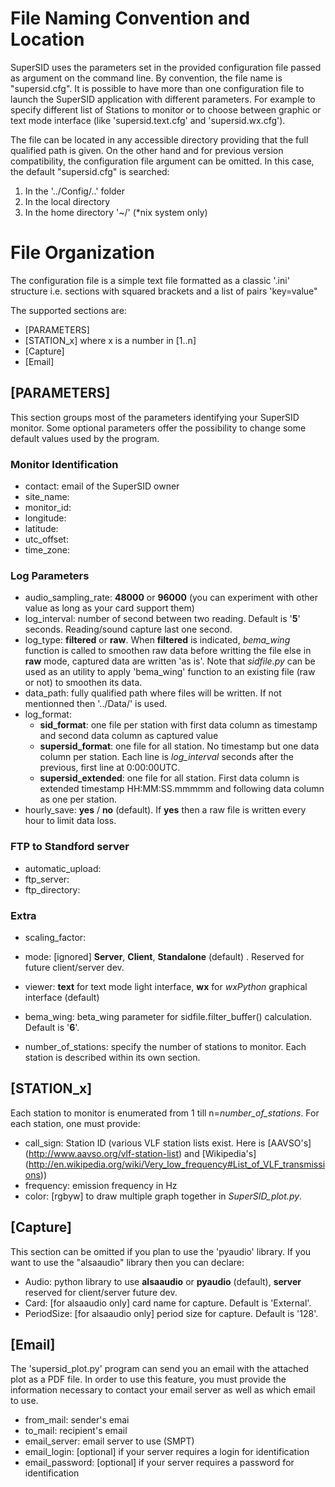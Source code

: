 # File Naming Convention and Location #
SuperSID uses the parameters set in the provided configuration file passed as argument on the command line. By convention, the file name is "supersid.cfg".
It is possible to have more than one configuration file to launch the SuperSID application with different parameters. For example to specify different list of Stations to monitor or to choose between graphic or text mode interface (like 'supersid.text.cfg' and 'supersid.wx.cfg').

The file can be located in any accessible directory providing that the full qualified path is given. On the other hand and for previous version compatibility, the configuration file argument can be omitted. In this case, the default "supersid.cfg" is searched:
  1. In the '../Config/..' folder
  2. In the local directory
  3. In the home directory '~/' (*nix system only)
 
# File Organization #
The configuration file is a simple text file formatted as a classic '.ini' structure i.e. sections with squared brackets and a list of pairs 'key=value"
 
 The supported sections are:
  * [PARAMETERS]
  * [STATION_x] where x is a number in [1..n]
  * [Capture]
  * [Email]
  
## [PARAMETERS] ##
This section groups most of the parameters identifying your SuperSID monitor. Some optional parameters offer the possibility to change some default values used by the program.

### Monitor Identification ###
  * contact:  email of the SuperSID owner
  * site_name:
  * monitor_id: 
  * longitude:
  * latitude:
  * utc_offset:
  * time_zone:
  
### Log Parameters ###
  * audio_sampling_rate: **48000** or **96000** (you can experiment with other value as long as your card support them)
  * log_interval: number of second between two reading. Default is '**5**' seconds. Reading/sound capture last one second.
  * log_type: **filtered** or **raw**. When **filtered** is indicated, *bema_wing* function is called to smoothen raw data before writting the file else in **raw** mode, captured data are written 'as is'. Note that *sidfile.py* can be used as an utility to apply 'bema_wing' function to an existing file (raw or not) to smoothen its data.
  * data_path: fully qualified path where files will be written. If not mentionned then '../Data/' is used.
  * log_format:
    - **sid_format**: one file per station with first data column as timestamp and second data column as captured value
    - **supersid_format**: one file for all station. No timestamp but one data column per station. Each line is *log_interval* seconds after the previous, first line at 0:00:00UTC.
    - **supersid_extended**: one file for all station. First data column is extended timestamp HH:MM:SS.mmmmm and following data column as one per station.
  * hourly_save: **yes** / **no** (default). If **yes** then a raw file is written every hour to limit data loss.
  
### FTP to Standford server ###
  * automatic_upload:
  * ftp_server:
  * ftp_directory:
  
### Extra ###
  * scaling_factor:
  * mode: [ignored] **Server**, **Client**, **Standalone** (default) . Reserved for future client/server dev.
  * viewer: **text** for text mode light interface, **wx** for *wxPython* graphical interface (default)
  * bema_wing: beta_wing parameter for sidfile.filter_buffer() calculation. Default is '**6**'.

  * number_of_stations: specify the number of stations to monitor. Each station is described within its own section.

## [STATION_x] ##
Each station to monitor is enumerated from 1 till n=*number_of_stations*. For each station, one must provide:
  * call_sign: Station ID (various VLF station lists exist. Here is [AAVSO's] (http://www.aavso.org/vlf-station-list) and [Wikipedia's] (http://en.wikipedia.org/wiki/Very_low_frequency#List_of_VLF_transmissions))
  * frequency: emission frequency in Hz
  * color: [rgbyw] to draw multiple graph together in *SuperSID_plot.py*.
  
## [Capture] ##
This section can be omitted if you plan to use the 'pyaudio' library. If you want to use the "alsaaudio" library then you can declare:
  * Audio: python library to use **alsaaudio** or **pyaudio** (default), **server** reserved for client/server future dev.
  * Card: [for alsaaudio only] card name for capture. Default is 'External'.
  * PeriodSize: [for alsaaudio only] period size for capture. Default is '128'.
  
## [Email] ##
The 'supersid_plot.py' program can send you an email with the attached plot as a PDF file. In order to use this feature, you must provide the information necessary to contact your email server as well as which email to use.
  * from_mail: sender's emai
  * to_mail: recipient's email
  * email_server: email server to use (SMPT)
  * email_login: [optional] if your server requires a login for identification
  * email_password: [optional] if your server requires a password for identification
  
